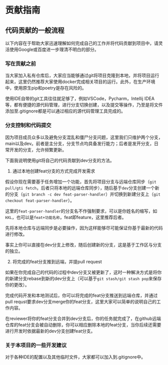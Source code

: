 # 贡献指南

## 代码贡献的一般流程

以下内容在于帮助大家迅速理解如何完成自己的工作并将代码贡献到项目中，请灵活使用Google或百度进一步理清不明白的部分。

### 写在贡献之前
 
当大家加入私有仓库后，大家应当能够通过git将项目克隆到本地，并将项目运行起来，这里仍然推荐大家使用docker完成相关项目的运行。此外，在生产环境中，使用原生pip和poetry是存在风险的。

使用IDE自带的git工具往往就足够了，例如VSCode，Pycharm，Intellij IDEA等，都有便捷的源代码管理，进行分支切换创建，以及提交等操作，乃至是将文件添加至.gitignore都是可以通过相应的源代码管理工具完成的。

### 分支控制和代码提交

因为项目成员众多以及避免分支混乱和僵尸分支问题，这里我们只维护两个分支，main以及dev。前者是主分支，分支节点均具备发行能力；后者是发开分支，日常开发的分支，允许频繁更新。

下面我说明使用git将自己的代码贡献到dev分支的方法。

1) 通过本地创建feat分支的方式完成开发需求

假设你现在需要基于任务增加一个功能，首先将项目分支与远端仓库同步（`git pull/gti fetch`，后者只将本地的远端仓库同步），随后基于`dev`分支创建一个新的分支（`git branch -c dev feat-parser-handler`）并切换到新建分支上（`git checkout feat-parser-handler`）。

这里的`feat-parser-handler`的分支名不作强制要求，可以是你姓名的缩写，如`HXL`，也可以是`feat+功能名称`，feat即feature，这里推荐后者。

先将本地仓库与远端同步是必要操作，因为这样能够尽可能保证你基于最新的代码进行修改。

事实上你可以直接在dev分支上修改，随后创建新的分支，这是基于工作区与分支的独立。

2) 将完成的feat分支推到远端，并提pull request

如果在你完成自己的代码的过程中dev分支又被更新了，这时一种解决方式是将你的新建分支rebase到新的dev分支上（可以基于`git stash/git stash pop`来保存你的更改）。

完成代码开发和本地测试后，你可以将完成的feat分支推送到远端仓库，并通过pull requst要求dev分支merge你的feat分支，这里大家可以简单的说明自己的工作内容。

在reviewer将你的feat分支合并到dev分支后，你的任务就完成了，在github远端仓库的feat分支会被自动删除，你可以相应删除本地的feat分支，当你后续还需要进行开发时依据最新的dev分支创建feat分支。

### 关于本项目的一些开发建议
对于各种IDE的配置以及其他临时文件，大家都可以加入到.gitignore中。